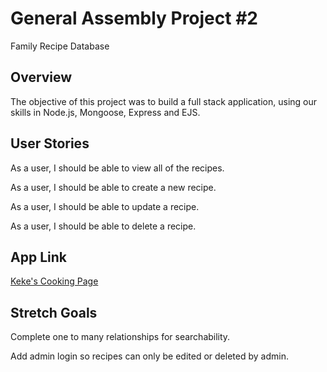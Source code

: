 <h1>General Assembly Project #2</h1>

Family Recipe Database

<h2>Overview</h2>

The objective of this project was to build a full stack application, using our skills in Node.js, Mongoose, Express and EJS.

<h2>User Stories</h2>

As a user, I should be able to view all of the recipes.

As a user, I should be able to create a new recipe.

As a user, I should be able to update a recipe.

As a user, I should be able to delete a recipe.

<h2>App Link</h2>

[Keke's Cooking Page](https://enigmatic-everglades-87572.herokuapp.com/)

<h2>Stretch Goals</h2>

Complete one to many relationships for searchability. 

Add admin login so recipes can only be edited or deleted by admin.
